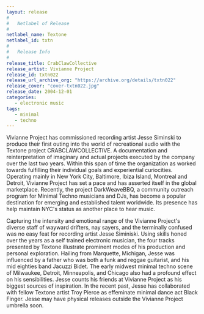 ```yaml
---
layout: release
#
#   Netlabel of Release
#
netlabel_name: Textone
netlabel_id: txtn
#
#   Release Info
#
release_title: CrabClawCollective
release_artist: Vivianne Project
release_id: txtn022
release_url_archive_org: "https://archive.org/details/txtn022"
release_cover: "cover-txtn022.jpg"
release_date: 2004-12-01
categories:
   - electronic music
tags:
   - minimal
   - techno
---
```

Vivianne Project has commissioned recording artist Jesse Siminski to produce their first outing into the world of recreational audio with the Textone project CRABCLAWCOLLECTIVE. A documentation and reinterpretation of imaginary and actual projects executed by the company over the last two years. Within this span of time the organization as worked towards fulfilling their individual goals and experiential curiocities. Operating mainly in New York City, Baltimore, Ibiza Island, Montreal and Detroit, Vivianne Project has set a pace and has asserted itself in the global marketplace. Recently, the project DarkWeaveBBQ, a community outreach program for Minimal Techno musicians and DJs, has become a popular destination for emerging and established talent worldwide. Its presence has help maintain NYC's status as another place to hear music.

Capturing the intensity and emotional range of the Vivianne Project's diverse staff of wayward drifters, nay sayers, and the terminally confused was no easy feat for recording artist Jesse Siminiski. Using skills honed over the years as a self trained electronic musician, the four tracks presented by Textone illustrate prominent modes of his production and personal exploration. Hailing from Marquette, Michigan, Jesse was influenced by a father who was both a funk and reggae guitarist, and his mid eighties band Jacuzzi Bidet. The early midwest minimal techno scene of Milwaukee, Detroit, Minneapolis, and Chicago also had a profound effect on his sensibilities. Jesse counts his friends at Vivianne Project as his biggest sources of inspiration. In the recent past, Jesse has collaborated with fellow Textone artist Troy Pierce as effeminate minimal dance act Black Finger. Jesse may have physical releases outside the Vivianne Project umbrella soon.
